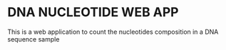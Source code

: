 # DNA NUCLEOTIDE WEB APP

This is a web application to count the nucleotides composition in a DNA sequence sample
